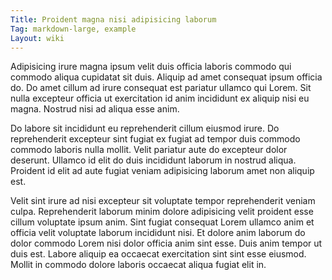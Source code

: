 ```yaml
---
Title: Proident magna nisi adipisicing laborum
Tag: markdown-large, example
Layout: wiki
---
```

Adipisicing irure magna ipsum velit duis officia laboris commodo qui commodo aliqua cupidatat sit duis. Aliquip ad amet consequat ipsum officia do. Do amet cillum ad irure consequat est pariatur ullamco qui Lorem. Sit nulla excepteur officia ut exercitation id anim incididunt ex aliquip nisi eu magna. Nostrud nisi ad aliqua esse anim.

Do labore sit incididunt eu reprehenderit cillum eiusmod irure. Do reprehenderit excepteur sint fugiat ex fugiat ad tempor duis commodo commodo laboris nulla mollit. Velit pariatur aute do excepteur dolor deserunt. Ullamco id elit do duis incididunt laborum in nostrud aliqua. Proident id elit ad aute fugiat veniam adipisicing laborum amet non aliquip est.

Velit sint irure ad nisi excepteur sit voluptate tempor reprehenderit veniam culpa. Reprehenderit laborum minim dolore adipisicing velit proident esse cillum voluptate ipsum anim. Sint fugiat consequat Lorem ullamco anim et officia velit voluptate laborum incididunt nisi. Et dolore anim laborum do dolor commodo Lorem nisi dolor officia anim sint esse. Duis anim tempor ut duis est. Labore aliquip ea occaecat exercitation sint sint esse eiusmod. Mollit in commodo dolore laboris occaecat aliqua fugiat elit in.